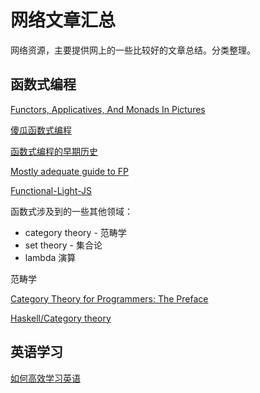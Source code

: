 # 网络文章汇总

网络资源，主要提供网上的一些比较好的文章总结。分类整理。

## 函数式编程

[Functors, Applicatives, And Monads In Pictures](http://adit.io/posts/2013-04-17-functors,_applicatives,_and_monads_in_pictures.html#translations)

[傻瓜函数式编程](https://github.com/justinyhuang/Functional-Programming-For-The-Rest-of-Us-Cn/blob/master/FunctionalProgrammingForTheRestOfUs.cn.md)

[函数式编程的早期历史](https://zhuanlan.zhihu.com/p/24648375)

[Mostly adequate guide to FP](https://github.com/MostlyAdequate/mostly-adequate-guide)

[Functional-Light-JS](https://github.com/getify/Functional-Light-JS)

函数式涉及到的一些其他领域：

- category theory - 范畴学
- set theory - 集合论
- lambda 演算

范畴学

[Category Theory for Programmers: The Preface](https://bartoszmilewski.com/2014/10/28/category-theory-for-programmers-the-preface/)

[Haskell/Category theory](https://en.wikibooks.org/wiki/Haskell/Category_theory)

## 英语学习

[如何高效学习英语](https://byoungd.gitbook.io/english-level-up-tips/)